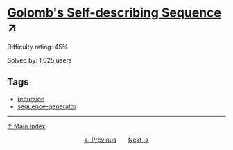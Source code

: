 # [Golomb's Self-describing Sequence](https://projecteuler.net/problem=341) ↗️

Difficulty rating: 45%

Solved by: 1,025 users
## Tags

- [recursion](../tags/recursion.md)
- [sequence-generator](../tags/sequence-generator.md)



---

[↑ Main Index](../README.md)


<div align=center><a href='340.md'>← Previous</a> &nbsp;&nbsp; &nbsp;&nbsp;  <a href='342.md'>Next →</a></div>
